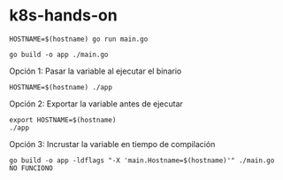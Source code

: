 # k8s-hands-on


    HOSTNAME=$(hostname) go run main.go

    go build -o app ./main.go


Opción 1: Pasar la variable al ejecutar el binario

    HOSTNAME=$(hostname) ./app


Opción 2: Exportar la variable antes de ejecutar

    export HOSTNAME=$(hostname)
    ./app

Opción 3: Incrustar la variable en tiempo de compilación

    go build -o app -ldflags "-X 'main.Hostname=$(hostname)'" ./main.go  NO FUNCIONO
